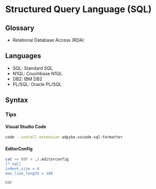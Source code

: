 # Structured Query Language (SQL)

<!--
https://linkedin.com/learning/learning-sql-programming-8382385/learning-sql-programming
-->

## Glossary

- Relational Database Access (RDA)

## Languages

- SQL: Standard SQL
- N1QL: Couchbase N1QL
- DB2: IBM DB2
- PL/SQL: Oracle PL/SQL

## Syntax

### Tips

#### Visual Studio Code

```sh
code --install-extension adpyke.vscode-sql-formatter
```

#### EditorConfig

```sh
cat << EOF > ./.editorconfig
[*.sql]
indent_size = 4
max_line_length = 100

EOF
```
